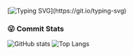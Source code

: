 [![Typing SVG](https://readme-typing-svg.demolab.com?font=Fira+Code&pause=1000&color=2F80ED&width=435&lines=%F0%9F%91%8B++Hi%EF%BC%8Cthis+is+yj8023xx's+GitHub!)](https://git.io/typing-svg)

### 😜 Commit Stats

![GitHub stats](https://github-readme-stats.vercel.app/api?username=yj8023xx&show_icons=true) ![Top Langs](https://github-readme-stats.vercel.app/api/top-langs/?username=yj8023xx&hide=TeX&layout=compact)

